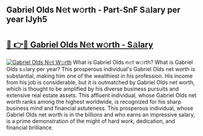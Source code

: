 ## Gabriel Olds N𝚎t w𝚘rth - Part-SnF S𝚊lary per year IJyh5

# <h2><a href="http://gc14uo5.nevu.top/?p=Gabriel+Olds">🔗 👉🔴 Gabriel Olds N𝚎t w𝚘rth - S𝚊lary</a></h2>

[![Gabriel Olds N𝚎t W𝚘rth](https://i.imgur.com/Oavwk0R.jpeg)](http://gc14uo5.nevu.top/?p=Gabriel+Olds)
What is Gabriel Olds n𝚎t w𝚘rth? What is Gabriel Olds s𝚊lary per year?
This prosperous individual's Gabriel Olds net worth is substantial, making him one of the wealthiest in his profession. His income from his job is considerable, but it is outmatched by Gabriel Olds net worth, which is thought to be amplified by his diverse business pursuits and extensive real estate assets. This affluent individual, whose Gabriel Olds net worth ranks among the highest worldwide, is recognized for his sharp business mind and financial astuteness. This prosperous individual, whose Gabriel Olds net worth is in the billions and who earns an impressive salary, is a prime demonstration of the might of hard work, dedication, and financial brilliance.
